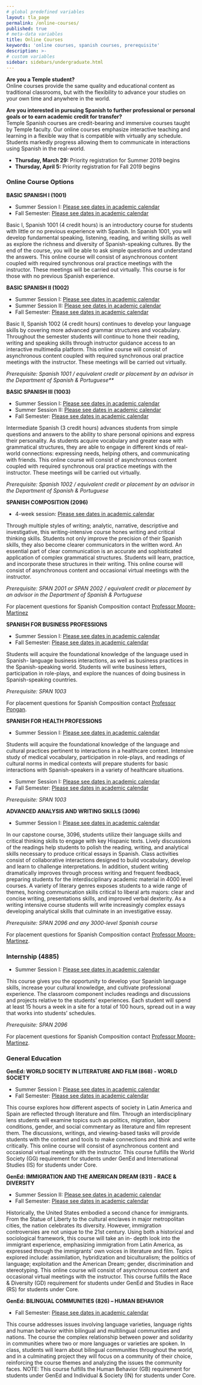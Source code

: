```yaml
---
# global predefined variables
layout: tla_page
permalink: /online-courses/
published: true
# meta-data variables
title: Online Courses
keywords: 'online courses, spanish courses, prerequisite'
description: >-
# custom variables
sidebar: sidebars/undergraduate.html
---
```

**Are you a Temple student?**  
Online courses provide the same quality and educational content as traditional classrooms, but with the flexibility to advance your studies on your own time and anywhere in the world.  

**Are you interested in pursuing Spanish to further professional or personal goals or to earn academic credit for transfer?**  
Temple Spanish courses are credit-bearing and immersive courses taught by Temple faculty. Our online courses emphasize interactive teaching and learning in a flexible way that is compatible with virtually any schedule. Students markedly progress allowing them to communicate in interactions using Spanish in the real-world.

- **Thursday, March 29:** Priority registration for Summer 2019 begins
- **Thursday, April 5:** Priority registration for Fall 2019 begins

### Online Course Options

**BASIC SPANISH I (1001)**
- Summer Session I: [Please see dates in academic calendar](http://www.temple.edu/registrar/documents/calendars/18-19.asp)
- Fall Semester: [Please see dates in academic calendar]()

Basic I, Spanish 1001 (4 credit hours) is an introductory course for students with little or no previous experience with Spanish. In Spanish 1001, you will develop fundamental speaking, listening, reading, and writing skills as well as explore the richness and diversity of Spanish-speaking cultures. By the end of the course, you will be able to ask simple questions and understand the answers. This online course will consist of asynchronous content coupled with required synchronous oral practice meetings with the instructor. These meetings will be carried out virtually. This course is for those with no previous Spanish experience.

**BASIC SPANISH II (1002)**<br>
- Summer Session I: [Please see dates in academic calendar](http://www.temple.edu/registrar/documents/calendars/18-19.asp)<br>
- Summer Session II: [Please see dates in academic calendar](http://www.temple.edu/registrar/documents/calendars/18-19.asp)<br>
- Fall Semester: [Please see dates in academic calendar](http://www.temple.edu/registrar/documents/calendars/19-20.asp)<br>

Basic II, Spanish 1002 (4 credit hours) continues to develop your language skills by covering more advanced grammar structures and vocabulary. Throughout the semester students will continue to hone their reading, writing and speaking skills through instructor guidance access to an interactive multimedia platform. This online course will consist of asynchronous content coupled with required synchronous oral practice meetings with the instructor. These meetings will be carried out virtually.

_Prerequisite: Spanish 1001 / equivalent credit or placement by an advisor in the Department of Spanish & Portuguese**_

**BASIC SPANISH III (1003)**<br>
- Summer Session I: [Please see dates in academic calendar](http://www.temple.edu/registrar/documents/calendars/18-19.asp)<br>
- Summer Session II: [Please see dates in academic calendar](http://www.temple.edu/registrar/documents/calendars/18-19.asp)<br>
- Fall Semester: [Please see dates in academic calendar](http://www.temple.edu/registrar/documents/calendars/19-20.asp)<br>

Intermediate Spanish (3 credit hours) advances students from simple questions and answers to the ability to share personal opinions and express their personality. As students acquire vocabulary and greater ease with grammatical structures, they are able to engage in different kinds of real-world connections: expressing needs, helping others, and communicating with friends. This online course will consist of asynchronous content coupled with required synchronous oral practice meetings with the instructor. These meetings will be carried out virtually.

 _Prerequisite: Spanish 1002 / equivalent credit or placement by an advisor in the Department of Spanish & Portuguese_

**SPANISH COMPOSITION (2096)**<br>
- 4-week session: [Please see dates in academic calendar](http://www.temple.edu/registrar/documents/calendars/18-19.asp)<br>

Through multiple styles of writing; analytic, narrative, descriptive and investigative, this writing-intensive course hones writing and critical thinking skills. Students not only improve the precision of their Spanish skills, they also become clearer communicators in the written word. An essential part of clear communication is an accurate and sophisticated application of complex grammatical structures. Students will learn, practice, and incorporate these structures in their writing. This online course will consist of asynchronous content and occasional virtual meetings with the instructor.

_Prerequisite: SPAN 2001 or SPAN 2002 / equivalent credit or placement by an advisor in the Department of Spanish & Portuguese_

For placement questions for Spanish Composition contact [Professor Moore-Martinez](pmoore04@temple.edu)

**SPANISH FOR BUSINESS PROFESSIONS**
- Summer Session I: [Please see dates in academic calendar](http://www.temple.edu/registrar/documents/calendars/18-19.asp)<br>
- Fall Semester: [Please see dates in academic calendar](http://www.temple.edu/registrar/documents/calendars/19-20.asp)<br>

Students will acquire the foundational knowledge of the language used in Spanish- language business interactions, as well as business practices in the Spanish-speaking world. Students will write business letters, participation in role-plays, and explore the nuances of doing business in Spanish-speaking countries.

_Prerequisite: SPAN 1003_

For placement questions for Spanish Composition contact [Professor Pongan](mailto:joshua.pongan@temple.edu).

**SPANISH FOR HEALTH PROFESSIONS**<br>
- Summer Session I: [Please see dates in academic calendar](http://www.temple.edu/registrar/documents/calendars/18-19.asp)<br>

Students will acquire the foundational knowledge of the language and cultural practices pertinent to interactions in a healthcare context. Intensive study of medical vocabulary, participation in role-plays, and readings of cultural norms in medical contexts will prepare students for basic interactions with Spanish-speakers in a variety of healthcare situations.

- Summer Session I: [Please see dates in academic calendar](http://www.temple.edu/registrar/documents/calendars/18-19.asp)<br>
- Fall Semester: [Please see dates in academic calendar](http://www.temple.edu/registrar/documents/calendars/19-20.asp)<br>

_Prerequisite: SPAN 1003_

**ADVANCED ANALYSIS AND WRITING SKILLS (3096)**
- Summer Session I: [Please see dates in academic calendar](http://www.temple.edu/registrar/documents/calendars/18-19.asp)<br>

In our capstone course, 3096, students utilize their language skills and critical thinking skills to engage with key Hispanic texts. Lively discussions of the readings help students to polish the reading, writing, and analytical skills necessary to produce critical essays in Spanish. Class activities consist of collaborative interactions designed to build vocabulary, develop and learn to challenge interpretations. In addition, student writing dramatically improves through process writing and frequent feedback, preparing students for the interdisciplinary academic material in 4000 level courses. A variety of literary genres exposes students to a wide range of themes, honing communication skills critical to liberal arts majors: clear and concise writing, presentations skills, and improved verbal dexterity. As a writing intensive course students will write increasingly complex essays developing analytical skills that culminate in an investigative essay.

_Prerequisite: SPAN 2096 and any 3000-level Spanish course_

For placement questions for Spanish Composition contact [Professor Moore-Martinez](mailto:pmoore04@temple.edu).

### Internship (4885)

- Summer Session I: [Please see dates in academic calendar](http://www.temple.edu/registrar/documents/calendars/18-19.asp)

This course gives you the opportunity to develop your Spanish language skills, increase your cultural knowledge, and cultivate professional experience. The classroom component includes readings and discussions  and projects relative to the students’ experiences. Each student will spend at least 15 hours a week in a site for a total of 100 hours, spread out in a way that works into students’ schedules.

_Prerequisite: SPAN 2096_

For placement questions for Spanish Composition contact [Professor Moore-Martinez](mailto:pmoore04@temple.edu).

### General Education

**GenEd: WORLD SOCIETY IN LITERATURE AND FILM (868) - WORLD SOCIETY**<br>
- Summer Session I: [Please see dates in academic calendar](http://www.temple.edu/registrar/documents/calendars/18-19.asp)<br>
- Fall Semester: [Please see dates in academic calendar](http://www.temple.edu/registrar/documents/calendars/19-20.asp)<br>

This course explores how different aspects of society in Latin America and Spain are reflected through literature and film. Through an interdisciplinary lens students will examine topics such as politics, migration, labor conditions, gender, and social commentary as literature and film represent them. The discussions, writings, and viewing-based tasks will provide students with the context and tools to make connections and think and write critically. This online course will consist of asynchronous content and occasional virtual meetings with the instructor. This course fulfills the World Society (GG) requirement for students under GenEd and International Studies (IS) for students under Core.

**GenEd: IMMIGRATION AND THE AMERICAN DREAM (831) - RACE & DIVERSITY**<br>
- Summer Session II: [Please see dates in academic calendar](http://www.temple.edu/registrar/documents/calendars/18-19.asp)<br>
- Fall Semester: [Please see dates in academic calendar](http://www.temple.edu/registrar/documents/calendars/19-20.asp)<br>

Historically, the United States embodied a second chance for immigrants. From the Statue of Liberty to the cultural enclaves in major metropolitan cities, the nation celebrates its diversity. However, immigration controversies are not unique to the 21st century. Using both a historical and sociological framework, this course will take an in- depth look into the immigrant experience, emphasizing immigration from Latin America, as expressed through the immigrants’ own voices in literature and film. Topics explored include: assimilation, hybridization and biculturalism; the politics of language; exploitation and the American Dream; gender, discrimination and stereotyping. This online course will consist of asynchronous content and occasional virtual meetings with the instructor. This course fulfills the Race & Diversity (GD) requirement for students under GenEd and Studies in Race (RS) for students under Core.

**GenEd: BILINGUAL COMMUNITIES (826) – HUMAN BEHAVIOR**<br>
- Fall Semester: [Please see dates in academic calendar](http://www.temple.edu/registrar/documents/calendars/19-20.asp)<br>

This course addresses issues involving language varieties, language rights and human behavior within bilingual and multilingual communities and nations. The course the complex relationship between power and solidarity in communities where two or more languages or varieties are spoken.  In class, students will learn about bilingual communities throughout the world, and in a culminating project they will focus on a community of their choice, reinforcing the course themes and analyzing the issues the community faces. NOTE: This course fulfills the Human Behavior (GB) requirement for students under GenEd and Individual & Society (IN) for students under Core.
